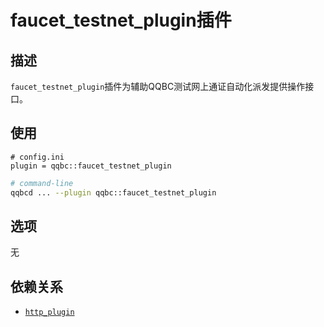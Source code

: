 # faucet_testnet_plugin插件

## 描述

`faucet_testnet_plugin`插件为辅助QQBC测试网上通证自动化派发提供操作接口。

## 使用

```console
# config.ini
plugin = qqbc::faucet_testnet_plugin
```
```sh
# command-line
qqbcd ... --plugin qqbc::faucet_testnet_plugin
```

## 选项

无

## 依赖关系

* [`http_plugin`](../http_plugin/index.md)
